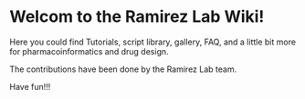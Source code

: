 # Welcom to the Ramirez Lab Wiki!
Here you could find Tutorials, script library, gallery, FAQ, and a little bit more for pharmacoinformatics and drug design. 

The contributions have been done by the Ramirez Lab team.

Have fun!!!

